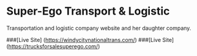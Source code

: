 # Super-Ego Transport & Logistic

Transportation and logistic company website and her daughter company.

###[Live Site] (https://windycitynationaltrans.com/)
###[Live Site] (https://trucksforsalesuperego.com/)

